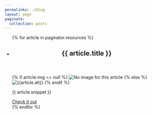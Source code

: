 ```yaml
---
permalinks: ./blog
layout: page
paginate:
  collection: posts
---
```


<ul class="usa-card-group">
  {% for article in paginator.resources %}
    <li class="usa-card usa-card--flag">
      <div class="usa-card__container">
        <header class="usa-card__header">
          <h2 class="usa-card__heading">{{ article.title }}</h2>
        </header>
        <div class="usa-card__media">
          <div class="usa-card__img">
            {% if article.img == null %}
              <img
                src="/images/18f-logo.png"
                alt="No image for this article"
              />
            {% else %}
              <img
                src="{{article.img}}"
                alt="{{article.alt}}"
              />
            {% endif %}
          </div>
        </div>
        <div class="usa-card__body">
          <p>{{ article.snippet }}</p>
        </div>
        <div class="usa-card__footer">
          <a href="{{article.relative_url}}" class="usa-button">Check it out</a>
        </div>
      </div>
    </li>
  {% endfor %}
</ul>

